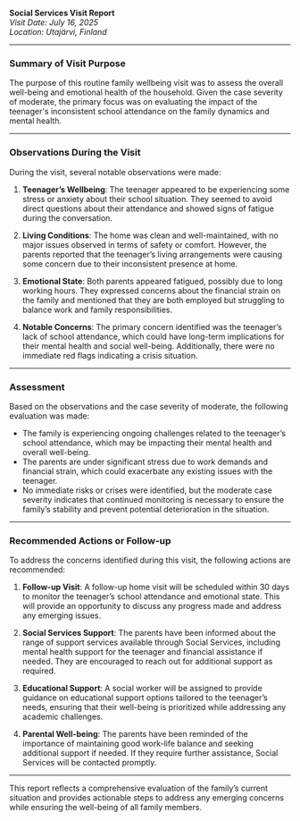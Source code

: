 

**Social Services Visit Report**  
*Visit Date: July 16, 2025*  
*Location: Utajärvi, Finland*  

---

### **Summary of Visit Purpose**  
The purpose of this routine family wellbeing visit was to assess the overall well-being and emotional health of the household. Given the case severity of moderate, the primary focus was on evaluating the impact of the teenager's inconsistent school attendance on the family dynamics and mental health.

---

### **Observations During the Visit**  
During the visit, several notable observations were made:  

1. **Teenager’s Wellbeing**: The teenager appeared to be experiencing some stress or anxiety about their school situation. They seemed to avoid direct questions about their attendance and showed signs of fatigue during the conversation.  

2. **Living Conditions**: The home was clean and well-maintained, with no major issues observed in terms of safety or comfort. However, the parents reported that the teenager’s living arrangements were causing some concern due to their inconsistent presence at home.  

3. **Emotional State**: Both parents appeared fatigued, possibly due to long working hours. They expressed concerns about the financial strain on the family and mentioned that they are both employed but struggling to balance work and family responsibilities.  

4. **Notable Concerns**: The primary concern identified was the teenager’s lack of school attendance, which could have long-term implications for their mental health and social well-being. Additionally, there were no immediate red flags indicating a crisis situation.

---

### **Assessment**  
Based on the observations and the case severity of moderate, the following evaluation was made:  

- The family is experiencing ongoing challenges related to the teenager’s school attendance, which may be impacting their mental health and overall well-being.  
- The parents are under significant stress due to work demands and financial strain, which could exacerbate any existing issues with the teenager.  
- No immediate risks or crises were identified, but the moderate case severity indicates that continued monitoring is necessary to ensure the family’s stability and prevent potential deterioration in the situation.

---

### **Recommended Actions or Follow-up**  
To address the concerns identified during this visit, the following actions are recommended:  

1. **Follow-up Visit**: A follow-up home visit will be scheduled within 30 days to monitor the teenager’s school attendance and emotional state. This will provide an opportunity to discuss any progress made and address any emerging issues.  

2. **Social Services Support**: The parents have been informed about the range of support services available through Social Services, including mental health support for the teenager and financial assistance if needed. They are encouraged to reach out for additional support as required.  

3. **Educational Support**: A social worker will be assigned to provide guidance on educational support options tailored to the teenager’s needs, ensuring that their well-being is prioritized while addressing any academic challenges.  

4. **Parental Well-being**: The parents have been reminded of the importance of maintaining good work-life balance and seeking additional support if needed. If they require further assistance, Social Services will be contacted promptly.  

---

This report reflects a comprehensive evaluation of the family’s current situation and provides actionable steps to address any emerging concerns while ensuring the well-being of all family members.